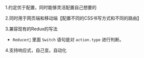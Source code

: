 1.约定优于配置，同时能够灵活配置自己想要的

2.同时用于网页端和移动端【配置不同的CSS书写方式和不同的路由】

3.兼容现有的Redux的写法
 
  - `Reducer` 里面 `Switch` 语句是对 `action.type` 进行判断。

4.支持响应式，自己变。自动化